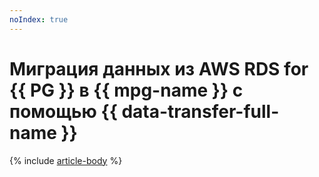 ```yaml
---
noIndex: true
---
```


# Миграция данных из AWS RDS for {{ PG }} в {{ mpg-name }} с помощью {{ data-transfer-full-name }}

{% include [article-body](../../_tutorials/datatransfer/rds-to-mpg.md) %}
